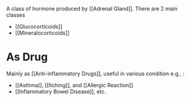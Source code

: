 A class of hormone produced by [[Adrenal Gland]]. There are 2 main classes
- [[Glucocorticoids]]
- [[Mineralocorticoids]]

# As Drug
Mainly as [[Anti-inflammatory Drugs]], useful in various condition e.g., :
- [[Asthma]], [[Itching]], and [[Allergic Reaction]]
- [[Inflammatory Bowel Disease]], etc.